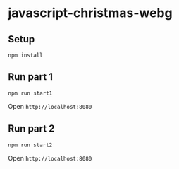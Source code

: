 # javascript-christmas-webg

## Setup

`npm install`

## Run part 1

`npm run start1`

Open `http://localhost:8080`

## Run part 2

`npm run start2`

Open `http://localhost:8080`